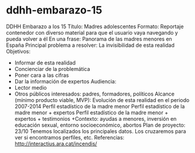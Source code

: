 # ddhh-embarazo-15
DDHH Embarazo a los 15
Título: Madres adolescentes
Formato: Reportaje contenedor con diverso material para que el usuario vaya navegando y pueda volver a él
En una frase: Panorama de las madres menores en España
Principal problema a resolver: La invisibilidad de esta realidad
Objetivos:
- Informar de esta realidad
- Concienciar de la problemática
- Poner cara a las cifras
- Dar la información de expertos
Audiencia:
- Lector medio
- Otros públicos interesados: padres, formadores, políticos
Alcance (mínimo producto viable, MVP):
Evolución de esta realidad en el periodo 2007-2014
Perfil estadístico de la madre menor
Perfil estadístico de la madre menor + expertos
Perfil estadístico de la madre menor + expertos + testimonios
+Contexto: ayudas a menores, inversión en educación sexual, entorno socioeconómico, abortos
Plan de proyecto:
23/10 Tenemos localizados los principales datos. Los cruzaremos para ver si encontramos perfiles, etc.
Referencias: http://interactius.ara.cat/incendis/ 
